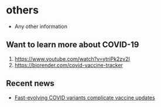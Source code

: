 # others
- Any other information 

## Want to learn more about COVID-19
1. https://www.youtube.com/watch?v=ytriPk2zv2I
2. https://biorender.com/covid-vaccine-tracker

## Recent news
- [Fast-evolving COVID variants complicate vaccine updates](https://www.nature.com/articles/d41586-022-01771-3?utm_term=Autofeed&utm_campaign=nature&utm_medium=Social&utm_source=Facebook&fbclid=IwAR2FXaSgbjuXVAUOsOn_IiR9jr_TGafSU93LWnZo4stxIkPmnhw0IHGcitk#Echobox=1657411607)
